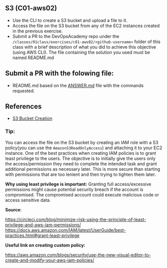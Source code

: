## S3 (C01-aws02)

- Use the CLI to create a S3 bucket and upload a file to it.
- Access the file on the S3 bucket from any of the EC2 instances created in the previous exercise.
- Submit a PR to the DevOpsAcademy repo under the `/classes/01class/exercises/c01-aws02/<github-username>` folder of this class with a brief description of what you did to achieve this objective (using AWS CLI). The file containing the solution you used must be named README.md

## Submit a PR with the folowing file:
- README.md based on the [ANSWER.md](ANSWER.md) file with the commands requested. 

## References
- [S3 Bucket Creation](https://docs.aws.amazon.com/cli/latest/reference/s3/mb.html)


### Tip:
You can access the file on the S3 bucket by creating an IAM role with a S3 policy(you can use the `AmazonS3ReadOnlyAccess`) and attaching it to your EC2 instance. One of the best practices when creating IAM policies is to grant least privilege to the users. The objective is to initially give the users only the access/permission they need to complete the intended task and grant additional permissions as necessary later. This is more secure than starting with permissions that are too lenient and then trying to tighten them later. 


**Why using least privilege is important:**
Granting full access/excessive permissions might cause potential security breach if the account is compromised. The compromised account could execute malicious code or access sensitive data. 


**Source**: 

https://circleci.com/blog/minimize-risk-using-the-principle-of-least-privilege-and-aws-iam-permissions/
https://docs.aws.amazon.com/IAM/latest/UserGuide/best-practices.html#grant-least-privilege


**Useful link on creating custom policy:**

https://aws.amazon.com/blogs/security/use-the-new-visual-editor-to-create-and-modify-your-aws-iam-policies/
